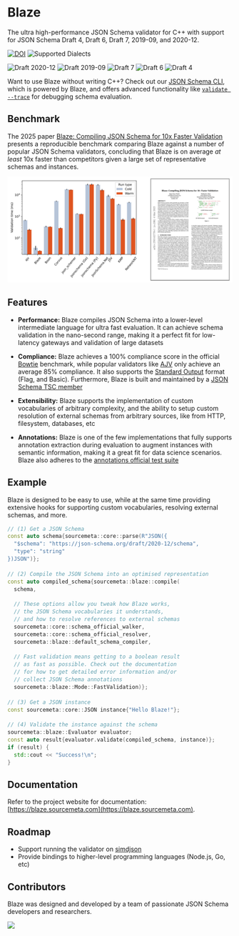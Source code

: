 Blaze
=====

The ultra high-performance JSON Schema validator for C++ with support for JSON
Schema Draft 4, Draft 6, Draft 7, 2019-09, and 2020-12.

[![DOI](https://zenodo.org/badge/DOI/10.5281/zenodo.14867298.svg)](https://doi.org/10.5281/zenodo.14867298)
![Supported Dialects](https://img.shields.io/endpoint?url=https%3A%2F%2Fbowtie.report%2Fbadges%2Fc%2B%2B-blaze%2Fsupported_versions.json)

![Draft 2020-12](https://img.shields.io/endpoint?url=https%3A%2F%2Fbowtie.report%2Fbadges%2Fc%2B%2B-blaze%2Fcompliance%2Fdraft2020-12.json)
![Draft 2019-09](https://img.shields.io/endpoint?url=https%3A%2F%2Fbowtie.report%2Fbadges%2Fc%2B%2B-blaze%2Fcompliance%2Fdraft2019-09.json)
![Draft 7](https://img.shields.io/endpoint?url=https%3A%2F%2Fbowtie.report%2Fbadges%2Fc%2B%2B-blaze%2Fcompliance%2Fdraft7.json)
![Draft 6](https://img.shields.io/endpoint?url=https%3A%2F%2Fbowtie.report%2Fbadges%2Fc%2B%2B-blaze%2Fcompliance%2Fdraft6.json)
![Draft 4](https://img.shields.io/endpoint?url=https%3A%2F%2Fbowtie.report%2Fbadges%2Fc%2B%2B-blaze%2Fcompliance%2Fdraft4.json)

Want to use Blaze without writing C++? Check out our [JSON Schema
CLI](https://github.com/sourcemeta/jsonschema), which is powered by Blaze, and
offers advanced functionality like [`validate
--trace`](https://github.com/sourcemeta/jsonschema/blob/main/docs/validate.markdown)
for debugging schema evaluation.

Benchmark
---------

The 2025 paper [Blaze: Compiling JSON Schema for 10x Faster
Validation](https://arxiv.org/abs/2503.02770) presents a reproducible benchmark
comparing Blaze against a number of popular JSON Schema validators, concluding
that Blaze is on average _at least_ 10x faster than competitors given a large
set of representative schemas and instances.

[![](./assets/banner.png)](https://arxiv.org/abs/2503.02770)

Features
--------

- **Performance:** Blaze compiles JSON Schema into a lower-level intermediate
  language for ultra fast evaluation. It can achieve schema validation in the
  nano-second range, making it a perfect fit for low-latency gateways and
  validation of large datasets

- **Compliance:** Blaze achieves a 100% compliance score in the official
  [Bowtie](https://bowtie.report/#/implementations/cpp-blaze) benchmark, while
  popular validators like [AJV](https://bowtie.report/#/implementations/js-ajv)
  only achieve an average 85% compliance. It also supports the [Standard
  Output](https://json-schema.org/draft/2020-12/json-schema-core#name-output-formatting)
  format (Flag, and Basic). Furthermore, Blaze is built and maintained by a
  [JSON Schema TSC member](https://www.jviotti.com)

- **Extensibility:** Blaze supports the implementation of custom vocabularies
  of arbitrary complexity, and the ability to setup custom resolution of
  external schemas from arbitrary sources, like from HTTP, filesystem,
  databases, etc

- **Annotations:** Blaze is one of the few implementations that fully supports
  annotation extraction during evaluation to augment instances with semantic
  information, making it a great fit for data science scenarios. Blaze also
  adheres to the [annotations official test
  suite](https://github.com/json-schema-org/JSON-Schema-Test-Suite/tree/main/annotations)

Example
-------

Blaze is designed to be easy to use, while at the same time providing extensive
hooks for supporting custom vocabularies, resolving external schemas, and more.

```cpp
// (1) Get a JSON Schema
const auto schema{sourcemeta::core::parse(R"JSON({
  "$schema": "https://json-schema.org/draft/2020-12/schema",
  "type": "string"
})JSON")};

// (2) Compile the JSON Schema into an optimised representation
const auto compiled_schema{sourcemeta::blaze::compile(
  schema,

  // These options allow you tweak how Blaze works,
  // the JSON Schema vocabularies it understands,
  // and how to resolve references to external schemas
  sourcemeta::core::schema_official_walker,
  sourcemeta::core::schema_official_resolver,
  sourcemeta::blaze::default_schema_compiler,

  // Fast validation means getting to a boolean result
  // as fast as possible. Check out the documentation
  // for how to get detailed error information and/or
  // collect JSON Schema annotations
  sourcemeta::blaze::Mode::FastValidation)};

// (3) Get a JSON instance
const sourcemeta::core::JSON instance{"Hello Blaze!"};

// (4) Validate the instance against the schema
sourcemeta::blaze::Evaluator evaluator;
const auto result{evaluator.validate(compiled_schema, instance)};
if (result) {
  std::cout << "Success!\n";
}
```

Documentation
-------------

Refer to the project website for documentation:
[https://blaze.sourcemeta.com](https://blaze.sourcemeta.com).

Roadmap
-------

- Support running the validator on [simdjson](https://github.com/simdjson/simdjson)
- Provide bindings to higher-level programming languages (Node.js, Go, etc)

Contributors
------------

Blaze was designed and developed by a team of passionate JSON Schema developers
and researchers.

<a href="https://github.com/sourcemeta/blaze/graphs/contributors">
  <img src="https://contrib.rocks/image?repo=sourcemeta/blaze" />
</a>
